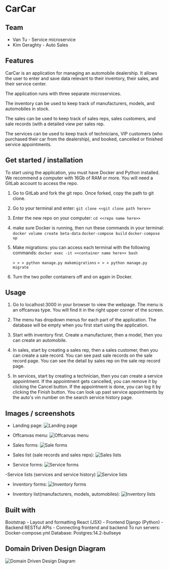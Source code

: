 # CarCar

## Team

- Van Tu - Service microservice
- Kim Geraghty - Auto Sales

## Features

CarCar is an application for managing an automobile dealership. It allows the user to enter and save data relevant to their inventory, their sales, and their service center.

The application runs with three separate microservices.

The inventory can be used to keep track of manufacturers, models, and automobiles in stock.

The sales can be used to keep track of sales reps, sales customers, and sale records (with a detailed view per sales rep.

The services can be used to keep track of technicians, VIP customers (who purchased their car from the dealership), and booked, cancelled or finished service appointments.

## Get started / installation

To start using the application, you must have Docker and Python installed. We recommend a computer with 16Gb of RAM or more. You will need a GitLab account to access the repo.

1. Go to GitLab and fork the git repo. Once forked, copy the path to git clone.

2. Go to your terminal and enter:
   ```git clone <<git clone path here>>```

3. Enter the new repo on your computer:
   ```cd <<repo name here>>```

4. make sure Docker is running, then run these commands in your terminal:
   ```docker volume create beta-data```
   ```docker-compose build```
   ```docker-compose up```

5. Make migrations: you can access each terminal with the following commands:
   ```docker exec -it <<container name here>> bash```

   ```> > > python manage.py makemigrations```
   ```> > > python manage.py migrate```

6. Turn the two poller containers off and on again in Docker.

## Usage

1. Go to localhost:3000 in your browser to view the webpage. The menu is an offcanvas type. You will find it in the right upper corner of the screen.

2. The menu has dropdown menus for each part of the application. The database will be empty when you first start using the application.

3. Start with inventory first. Create a manufacturer, then a model, then you can create an automobile.

4. In sales, start by creating a sales rep, then a sales customer, then you can create a sale record. You can see past sale records on the sale record page. You can see the detail by sales rep on the sale rep record page.

5. In services, start by creating a technician, then you can create a service appointment. If the appointment gets cancelled, you can remove it by clicking the Cancel button. If the appointment is done, you can log it by clicking the Finish button. You can look up past service appointments by the auto's vin number on the search service history page.

## Images / screenshots

- Landing page:
![Landing page](/images/landing_page.png)

- Offcanvas menu:
![Offcanvas menu](/images/offcanvas_menu.png)

- Sales forms:
![Sale forms](/images/sales_forms.png)

- Sales list (sale records and sales reps):
![Sales lists](/images/)

- Service forms:
![Service forms](/images/service_forms.png)

-Service lists (services and service history)
![Service lists](/images/service_lists.png)

- Inventory forms:
![Inventory forms](/images/inventory_forms.png)

- Inventory list(manufacturers, models, automobiles):
![Inventory lists](/images/inventory_lists.png)

## Built with

Bootstrap - Layout and formatting
React (JSX) - Frontend
Django (Python) - Backend
RESTful APIs - Connecting frontend and backend
To run servers: Docker-compose.yml
Database: Postgres:14.2-bullseye

## Domain Driven Design Diagram
![Domain Driven Design Diagram](/images/CarCardomaindiagram.png)